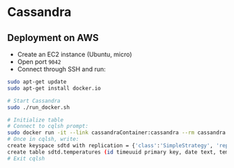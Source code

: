 # Cassandra

## Deployment on AWS

* Create an EC2 instance (Ubuntu, micro)
* Open port `9042`
* Connect through SSH and run:

```bash
sudo apt-get update
sudo apt-get install docker.io

# Start Cassandra
sudo ./run_docker.sh

# Initialize table
# Connect to cqlsh prompt:
sudo docker run -it --link cassandraContainer:cassandra --rm cassandra cqlsh cassandra
# Once in cqlsh, write:
create keyspace sdtd with replication = {'class':'SimpleStrategy', 'replication_factor':1};
create table sdtd.temperatures (id timeuuid primary key, date text, temperature double);
# Exit cqlsh
```
